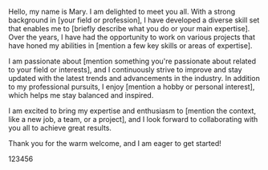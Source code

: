 Hello, my name is Mary. I am delighted to meet you all. With a strong background in [your field or profession], I have developed a diverse skill set that enables me to [briefly describe what you do or your main expertise]. Over the years, I have had the opportunity to work on various projects that have honed my abilities in [mention a few key skills or areas of expertise].

I am passionate about [mention something you're passionate about related to your field or interests], and I continuously strive to improve and stay updated with the latest trends and advancements in the industry. In addition to my professional pursuits, I enjoy [mention a hobby or personal interest], which helps me stay balanced and inspired.

I am excited to bring my expertise and enthusiasm to [mention the context, like a new job, a team, or a project], and I look forward to collaborating with you all to achieve great results.

Thank you for the warm welcome, and I am eager to get started!

123456